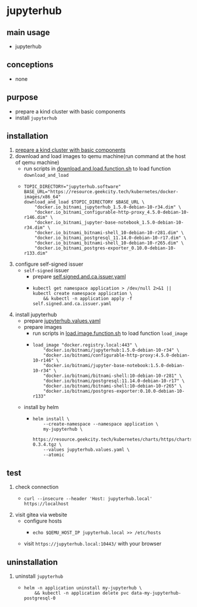 # jupyterhub

## main usage

* jupyterhub

## conceptions

* none

## purpose

* prepare a kind cluster with basic components
* install `jupyterhub`

## installation

1. [prepare a kind cluster with basic components](../basic/kind.cluster.md)
2. download and load images to qemu machine(run command at the host of qemu machine)
    * run scripts
      in [download.and.load.function.sh](../resources/create.qemu.machine.for.kind/download.and.load.function.sh.md) to
      load function `download_and_load`
    * ```shell
      TOPIC_DIRECTORY="jupyterhub.software"
      BASE_URL="https://resource.geekcity.tech/kubernetes/docker-images/x86_64"
      download_and_load $TOPIC_DIRECTORY $BASE_URL \
          "docker.io_bitnami_jupyterhub_1.5.0-debian-10-r34.dim" \
          "docker.io_bitnami_configurable-http-proxy_4.5.0-debian-10-r146.dim" \
          "docker.io_bitnami_jupyter-base-notebook_1.5.0-debian-10-r34.dim" \
          "docker.io_bitnami_bitnami-shell_10-debian-10-r281.dim" \
          "docker.io_bitnami_postgresql_11.14.0-debian-10-r17.dim" \
          "docker.io_bitnami_bitnami-shell_10-debian-10-r265.dim" \
          "docker.io_bitnami_postgres-exporter_0.10.0-debian-10-r133.dim"
      ```
3. configure self-signed issuer
    * `self-signed` issuer
        + prepare [self.signed.and.ca.issuer.yaml](../basic/resources/cert.manager/self.signed.and.ca.issuer.yaml.md)
        + ```shell
          kubectl get namespace application > /dev/null 2>&1 || kubectl create namespace application \
              && kubectl -n application apply -f self.signed.and.ca.issuer.yaml
          ```
4. install jupyterhub
    * prepare [jupyterhub.values.yaml](resources/jupyterhub/jupyterhub.values.yaml.md)
    * prepare images
        + run scripts in [load.image.function.sh](../resources/load.image.function.sh.md) to load function `load_image`
        + ```shell
          load_image "docker.registry.local:443" \
              "docker.io/bitnami/jupyterhub:1.5.0-debian-10-r34" \
              "docker.io/bitnami/configurable-http-proxy:4.5.0-debian-10-r146" \
              "docker.io/bitnami/jupyter-base-notebook:1.5.0-debian-10-r34" \
              "docker.io/bitnami/bitnami-shell:10-debian-10-r281" \
              "docker.io/bitnami/postgresql:11.14.0-debian-10-r17" \
              "docker.io/bitnami/bitnami-shell:10-debian-10-r265" \
              "docker.io/bitnami/postgres-exporter:0.10.0-debian-10-r133"
          ```
    * install by helm
        + ```shell
          helm install \
              --create-namespace --namespace application \
              my-jupyterhub \
              https://resource.geekcity.tech/kubernetes/charts/https/charts.bitnami.com/bitnami/jupyterhub-0.3.4.tgz \
              --values jupyterhub.values.yaml \
              --atomic
          ```

## test

1. check connection
    * ```shell
      curl --insecure --header 'Host: jupyterhub.local' https://localhost
      ```
2. visit gitea via website
    * configure hosts
        + ```shell
          echo $QEMU_HOST_IP jupyterhub.local >> /etc/hosts
          ```
    * visit `https://jupyterhub.local:10443/` with your browser

## uninstallation

1. uninstall `jupyterhub`
    * ```shell
      helm -n application uninstall my-jupyterhub \
          && kubectl -n application delete pvc data-my-jupyterhub-postgresql-0
      ```
